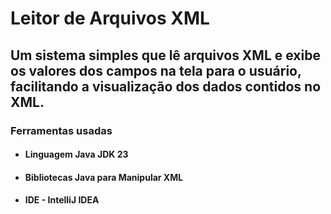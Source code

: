 # Leitor de Arquivos XML

## Um sistema simples que lê arquivos XML e exibe os valores dos campos na tela para o usuário, facilitando a visualização dos dados contidos no XML.

### Ferramentas usadas
* #### Linguagem Java JDK 23
* #### Bibliotecas Java para Manipular XML
* #### IDE - IntelliJ IDEA

